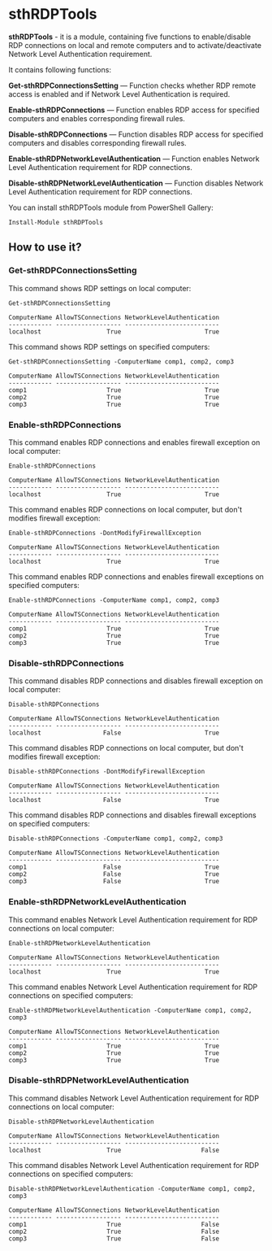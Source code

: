 # sthRDPTools

**sthRDPTools** - it is a module, containing five functions to enable/disable RDP connections on local and remote computers and to activate/deactivate Network Level Authentication requirement.

It contains following functions:

**Get-sthRDPConnectionsSetting** — Function checks whether RDP remote access is enabled and if Network Level Authentication is required.

**Enable-sthRDPConnections** — Function enables RDP access for specified computers and enables corresponding firewall rules.

**Disable-sthRDPConnections** — Function disables RDP access for specified computers and disables corresponding firewall rules.

**Enable-sthRDPNetworkLevelAuthentication** — Function enables Network Level Authentication requirement for RDP connections.

**Disable-sthRDPNetworkLevelAuthentication** — Function disables Network Level Authentication requirement for RDP connections.

You can install sthRDPTools module from PowerShell Gallery:

```
Install-Module sthRDPTools
```

## How to use it?

### Get-sthRDPConnectionsSetting

This command shows RDP settings on local computer:

```
Get-sthRDPConnectionsSetting
            
ComputerName AllowTSConnections NetworkLevelAuthentication
------------ ------------------ --------------------------
localhost                  True                       True
```

This command shows RDP settings on specified computers:

```
Get-sthRDPConnectionsSetting -ComputerName comp1, comp2, comp3
            
ComputerName AllowTSConnections NetworkLevelAuthentication
------------ ------------------ --------------------------
comp1                      True                       True
comp2                      True                       True
comp3                      True                       True
```

### Enable-sthRDPConnections

This command enables RDP connections and enables firewall exception on local computer:

```
Enable-sthRDPConnections
            
ComputerName AllowTSConnections NetworkLevelAuthentication
------------ ------------------ --------------------------
localhost                  True                       True
```

This command enables RDP connections on local computer, but don't modifies firewall exception:

```
Enable-sthRDPConnections -DontModifyFirewallException
            
ComputerName AllowTSConnections NetworkLevelAuthentication
------------ ------------------ --------------------------
localhost                  True                       True
```

This command enables RDP connections and enables firewall exceptions on specified computers:

```
Enable-sthRDPConnections -ComputerName comp1, comp2, comp3
            
ComputerName AllowTSConnections NetworkLevelAuthentication
------------ ------------------ --------------------------
comp1                      True                       True
comp2                      True                       True
comp3                      True                       True
```

### Disable-sthRDPConnections

This command disables RDP connections and disables firewall exception on local computer:

```
Disable-sthRDPConnections
            
ComputerName AllowTSConnections NetworkLevelAuthentication
------------ ------------------ --------------------------
localhost                 False                       True
```

This command disables RDP connections on local computer, but don't modifies firewall exception:

```
Disable-sthRDPConnections -DontModifyFirewallException
            
ComputerName AllowTSConnections NetworkLevelAuthentication
------------ ------------------ --------------------------
localhost                 False                       True
```

This command disables RDP connections and disables firewall exceptions on specified computers:

```
Disable-sthRDPConnections -ComputerName comp1, comp2, comp3
            
ComputerName AllowTSConnections NetworkLevelAuthentication
------------ ------------------ --------------------------
comp1                     False                       True
comp2                     False                       True
comp3                     False                       True
```

### Enable-sthRDPNetworkLevelAuthentication

This command enables Network Level Authentication requirement for RDP connections on local computer:

```
Enable-sthRDPNetworkLevelAuthentication
            
ComputerName AllowTSConnections NetworkLevelAuthentication
------------ ------------------ --------------------------
localhost                  True                       True
```

This command enables Network Level Authentication requirement for RDP connections on specified computers:

```
Enable-sthRDPNetworkLevelAuthentication -ComputerName comp1, comp2, comp3
            
ComputerName AllowTSConnections NetworkLevelAuthentication
------------ ------------------ --------------------------
comp1                      True                       True
comp2                      True                       True
comp3                      True                       True
```

### Disable-sthRDPNetworkLevelAuthentication

This command disables Network Level Authentication requirement for RDP connections on local computer:

```
Disable-sthRDPNetworkLevelAuthentication
            
ComputerName AllowTSConnections NetworkLevelAuthentication
------------ ------------------ --------------------------
localhost                  True                      False
```

This command disables Network Level Authentication requirement for RDP connections on specified computers:

```
Disable-sthRDPNetworkLevelAuthentication -ComputerName comp1, comp2, comp3
            
ComputerName AllowTSConnections NetworkLevelAuthentication
------------ ------------------ --------------------------
comp1                      True                      False
comp2                      True                      False
comp3                      True                      False
```
